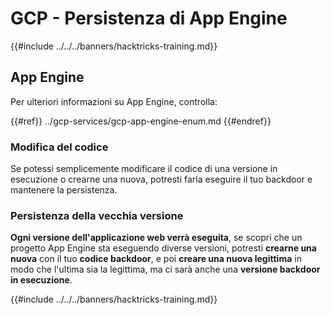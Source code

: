 # GCP - Persistenza di App Engine

{{#include ../../../banners/hacktricks-training.md}}

## App Engine

Per ulteriori informazioni su App Engine, controlla:

{{#ref}}
../gcp-services/gcp-app-engine-enum.md
{{#endref}}

### Modifica del codice

Se potessi semplicemente modificare il codice di una versione in esecuzione o crearne una nuova, potresti farla eseguire il tuo backdoor e mantenere la persistenza.

### Persistenza della vecchia versione

**Ogni versione dell'applicazione web verrà eseguita**, se scopri che un progetto App Engine sta eseguendo diverse versioni, potresti **crearne una nuova** con il tuo **codice backdoor**, e poi **creare una nuova legittima** in modo che l'ultima sia la legittima, ma ci sarà anche una **versione backdoor in esecuzione**.

{{#include ../../../banners/hacktricks-training.md}}
